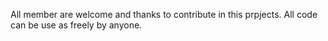 All member are welcome and thanks to contribute in this prpjects.
All code can be use as freely by anyone.
